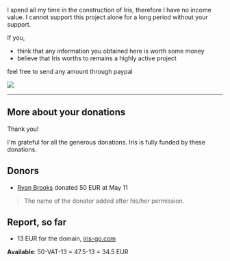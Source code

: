I spend all my time in the construction of Iris, therefore I have no income value.
I cannot support this project alone for a long period without your support.

If you,

- think that any information you obtained here is worth some money
- believe that Iris worths to remains a highly active project

feel free to send any amount through paypal

[![](https://www.paypalobjects.com/en_US/i/btn/btn_donateCC_LG.gif)](https://www.paypal.com/cgi-bin/webscr?cmd=_donations&business=makis%40ideopod%2ecom&lc=GR&item_name=Iris%20web%20framework&item_number=iriswebframeworkdonationid2016&amount=2%2e00&currency_code=EUR&bn=PP%2dDonationsBF%3abtn_donateCC_LG%2egif%3aNonHosted)

------

## More about your donations

Thank you!

I'm  grateful for all the generous donations. Iris is fully funded by these donations.

## Donors

- [Ryan Brooks](https://github.com/ryanbyyc) donated 50 EUR at May 11

> The name of the donator added after his/her permission.

## Report, so far

- 13 EUR for the domain, [iris-go.com](https://iris-go.com)


**Available**: 50-VAT-13 = 47.5-13 = 34.5 EUR
